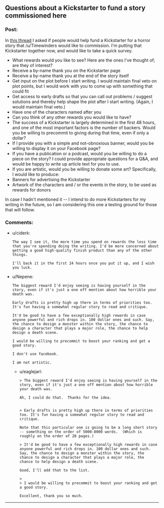 ## Questions about a Kickstarter to fund a story commissioned here

### Post:

In [this thread](http://www.reddit.com/r/rational/comments/2i6iz1/rt_will_you_help_fund_a_commissioned_horror_story/) I asked if people would help fund a Kickstarter for a horror story that /u/Timewinders would like to commission.  I'm putting that Kickstarter together now, and would like to take a quick survey.

* What rewards would you like to see?  Here are the ones I've thought of; are they of interest?  
 * Receive a by-name thank you on the Kickstarter page
 * Receive a by-name thank you at the end of the story itself
 * Get input on the plot before I start writing.  I would maintain final veto on plot points, but I would work with you to come up with something that could fit
 * Get access to early drafts so that you can call out problems / suggest solutions and thereby help shape the plot after I start writing.  (Again, I would maintain final veto.)
 * Have one of the characters named after you
* Can you think of any other rewards you would like to have?
* The success of a Kickstarter is largely determined in the first 48 hours, and one of the most important factors is the number of backers.  Would you be willing to precommit to giving during that time, even if only a dollar?
* If I provide you with a simple and not-obnoxious banner, would you be willing to display it on your Facebook page?
* If you have a publication or a podcast, would you be willing to do a piece on the story?  I could provide appropriate questions for a Q&A, and would be happy to write up article text for you to use.
* If you are artistic, would you be willing to donate some art?  Specifically, I would like to produce:
 * Banners for advertising the Kickstarter
 * Artwork of the characters and / or the events in the story, to be used as rewards for donors

In case I hadn't mentioned it -- I intend to do more Kickstarters for my writing in the future, so I am considering this one a testing ground for those that will follow.

### Comments:

- u/ciderk:
  ```
  The way I see it, the more time you spend on rewards the less time that you're spending doing the writing. I'd be more concerned about getting a good high-quality finish product than any of the other things. 

  I'll back it in the first 24 hours once you put it up, and I wish you luck.
  ```

- u/Nepene:
  ```
  The biggest reward I'd enjoy seeing is having yourself in the story, even if it's just a one off mention about how horrible your death was.

  Early drafts is pretty high up there in terms of priorities too. It's fun having a somewhat regular story to read and critique.

  It'd be good to have a few exceptionally high rewards in case anyone powerful and rich drops in. 100 dollar ones and such. Say, the chance to design a monster within the story, the chance to design a character that plays a major role, the chance to help design a death scene. 

  I would be willing to precommit to boost your ranking and get a good story.

  I don't use facebook.

  I am not artistic.
  ```

  - u/eaglejarl:
    ```
    > The biggest reward I'd enjoy seeing is having yourself in the story, even if it's just a one off mention about how horrible your death was.

    Ah, I could do that.  Thanks for the idea.


    > Early drafts is pretty high up there in terms of priorities too. It's fun having a somewhat regular story to read and critique.

    Note that this particular one is going to be a long short story -- something on the order of 5000-8000 words.  (Which is roughly on the order of 20 pages.)

    > It'd be good to have a few exceptionally high rewards in case anyone powerful and rich drops in. 100 dollar ones and such. Say, the chance to design a monster within the story, the chance to design a character that plays a major role, the chance to help design a death scene.

    Good, I'll add that to the list.

    > 
    > I would be willing to precommit to boost your ranking and get a good story.

    Excellent, thank you so much.
    ```

---


